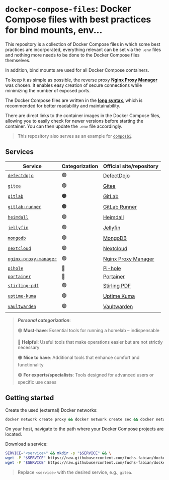 # `docker-compose-files`: Docker Compose files with best practices for bind mounts, env...

This repository is a collection of Docker Compose files in which some best practices are incorporated, everything relevant can be set via the `.env` files and nothing more needs to be done to the Docker Compose files themselves.

In addition, bind mounts are used for all Docker Compose containers.

To keep it as simple as possible, the reverse proxy [**Nginx Proxy Manager**](https://nginxproxymanager.com/setup/) was chosen. It enables easy creation of secure connections while minimizing the number of exposed ports.

The Docker Compose files are written in the [**long syntax**](https://docs.docker.com/compose/compose-file/05-services/#long-syntax-5), which is recommended for better readability and maintainability.

There are direct links to the container images in the Docker Compose files, allowing you to easily check for newer versions before starting the container. You can then update the `.env` file accordingly.

> This repository also serves as an example for [`domposbi`](https://github.com/fuchs-fabian/domposbi).

## Services

| Service                                           | Categorization | Official site/repository                                      |
|---------------------------------------------------|----------------|---------------------------------------------------------------|
| [`defectdojo`](./defectdojo/)                     | 🟣             | [DefectDojo](https://github.com/DefectDojo/django-DefectDojo) |
| [`gitea`](./gitea/)                               | 🟢             | [Gitea](https://about.gitea.com)                              |
| [`gitlab`](./gitlab/)                             | 🟠             | [GitLab](https://about.gitlab.com)                            |
| [`gitlab-runner`](./gitlab-runner/)               | 🟠             | [GitLab Runner](https://docs.gitlab.com/runner)               |
| [`heimdall`](./heimdall/)                         | 🟢             | [Heimdall](https://github.com/linuxserver/Heimdall)           |
| [`jellyfin`](./jellyfin/)                         | 🟢             | [Jellyfin](https://jellyfin.org)                              |
| [`mongodb`](./mongodb/)                           | 🟣             | [MongoDB](https://www.mongodb.com)                            |
| [`nextcloud`](./nextcloud/)                       | 🟢             | [Nextcloud](https://nextcloud.com)                            |
| [`nginx-proxy-manager`](./nginx-proxy-manager/)   | 🟢             | [Nginx Proxy Manager](https://nginxproxymanager.com)          |
| [`pihole`](./pihole/)                             | 🔵             | [Pi-hole](https://pi-hole.net)                                |
| [`portainer`](./portainer/)                       | 🔵             | [Portainer](https://www.portainer.io)                         |
| [`stirling-pdf`](./stirling-pdf/)                 | 🟢             | [Stirling PDF](https://www.stirlingpdf.com)                   |
| [`uptime-kuma`](./uptime-kuma/)                   | 🟢             | [Uptime Kuma](https://github.com/louislam/uptime-kuma)        |
| [`vaultwarden`](./vaultwarden/)                   | 🟢             | [Vaultwarden](https://github.com/dani-garcia/vaultwarden)     |

> ***Personal categorization***:
>
> 🟢 **Must-have**: Essential tools for running a homelab – indispensable
>
> 🔵 **Helpful**: Useful tools that make operations easier but are not strictly necessary
>
> 🟠 **Nice to have**: Additional tools that enhance comfort and functionality
>
> 🟣 **For experts/specialists**: Tools designed for advanced users or specific use cases

## Getting started

Create the used (external) Docker networks:

```bash
docker network create proxy && docker network create sec && docker network create dev
```

On your host, navigate to the path where your Docker Compose projects are located.

Download a service:

```bash
SERVICE="<service>" && mkdir -p "$SERVICE" && \
wget -P "$SERVICE" https://raw.githubusercontent.com/fuchs-fabian/docker-compose-files/refs/heads/main/$SERVICE/docker-compose.yml && \
wget -P "$SERVICE" https://raw.githubusercontent.com/fuchs-fabian/docker-compose-files/refs/heads/main/$SERVICE/.env
```

> Replace `<service>` with the desired service, e.g., `gitea`.
